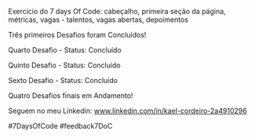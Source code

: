 Exercício do 7 days Of Code: cabeçalho, primeira seção da página, métricas, vagas - talentos, vagas abertas, depoimentos

Três primeiros Desafios foram Concluídos!

Quarto Desafio - Status: Concluído

Quinto Desafio - Status: Concluído

Sexto Desafio - Status: Concluído

Quatro Desafios finais em Andamento!

Seguem no meu Linkedin: www.linkedin.com/in/kael-cordeiro-2a4910296

#7DaysOfCode
#feedback7DoC

